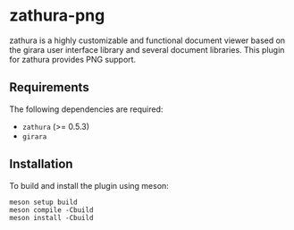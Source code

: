 zathura-png
===========

zathura is a highly customizable and functional document viewer based on the girara user interface
library and several document libraries. This plugin for zathura provides PNG support.

Requirements
------------

The following dependencies are required:

* `zathura` (>= 0.5.3)
* `girara`

Installation
------------

To build and install the plugin using meson:

    meson setup build
    meson compile -Cbuild
    meson install -Cbuild
